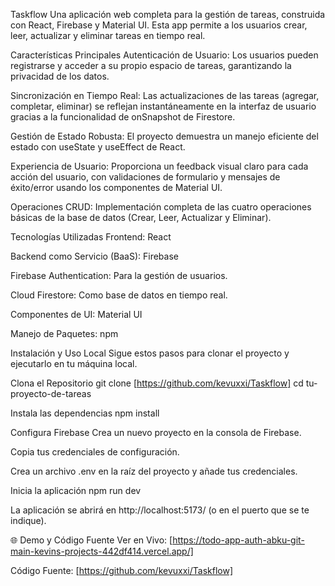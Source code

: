Taskflow
Una aplicación web completa para la gestión de tareas, construida con React, Firebase y Material UI. Esta app permite a los usuarios crear, leer, actualizar y eliminar tareas en tiempo real.

Características Principales
Autenticación de Usuario: Los usuarios pueden registrarse y acceder a su propio espacio de tareas, garantizando la privacidad de los datos.

Sincronización en Tiempo Real: Las actualizaciones de las tareas (agregar, completar, eliminar) se reflejan instantáneamente en la interfaz de usuario gracias a la funcionalidad de onSnapshot de Firestore.

Gestión de Estado Robusta: El proyecto demuestra un manejo eficiente del estado con useState y useEffect de React.

Experiencia de Usuario: Proporciona un feedback visual claro para cada acción del usuario, con validaciones de formulario y mensajes de éxito/error usando los componentes de Material UI.

Operaciones CRUD: Implementación completa de las cuatro operaciones básicas de la base de datos (Crear, Leer, Actualizar y Eliminar).

Tecnologías Utilizadas
Frontend: React

Backend como Servicio (BaaS): Firebase

Firebase Authentication: Para la gestión de usuarios.

Cloud Firestore: Como base de datos en tiempo real.

Componentes de UI: Material UI

Manejo de Paquetes: npm

Instalación y Uso Local
Sigue estos pasos para clonar el proyecto y ejecutarlo en tu máquina local.

Clona el Repositorio
git clone [https://github.com/kevuxxi/Taskflow] cd tu-proyecto-de-tareas

Instala las dependencias
npm install

Configura Firebase
Crea un nuevo proyecto en la consola de Firebase.

Copia tus credenciales de configuración.

Crea un archivo .env en la raíz del proyecto y añade tus credenciales.

Inicia la aplicación
npm run dev

La aplicación se abrirá en http://localhost:5173/ (o en el puerto que se te indique).

🌐 Demo y Código Fuente Ver en Vivo: [https://todo-app-auth-abku-git-main-kevins-projects-442df414.vercel.app/]

Código Fuente: [https://github.com/kevuxxi/Taskflow]
